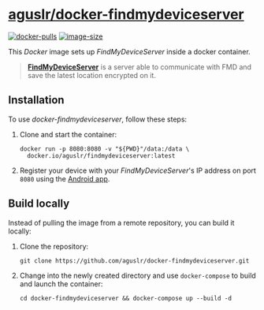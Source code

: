 [aguslr/docker-findmydeviceserver][1]
=====================================

[![docker-pulls](https://img.shields.io/docker/pulls/aguslr/findmydeviceserver)](https://hub.docker.com/r/aguslr/findmydeviceserver) [![image-size](https://img.shields.io/docker/image-size/aguslr/findmydeviceserver/latest)](https://hub.docker.com/r/aguslr/findmydeviceserver)


This *Docker* image sets up *FindMyDeviceServer* inside a docker container.

> **[FindMyDeviceServer][2]** is a server  able to communicate with FMD and save
> the latest location encrypted on it.


Installation
------------

To use *docker-findmydeviceserver*, follow these steps:

1. Clone and start the container:

       docker run -p 8080:8080 -v "${PWD}"/data:/data \
         docker.io/aguslr/findmydeviceserver:latest

2. Register your device with your *FindMyDeviceServer*'s IP address on port
   `8080` using the [Android app][3].


Build locally
-------------

Instead of pulling the image from a remote repository, you can build it locally:

1. Clone the repository:

       git clone https://github.com/aguslr/docker-findmydeviceserver.git

2. Change into the newly created directory and use `docker-compose` to build and
   launch the container:

       cd docker-findmydeviceserver && docker-compose up --build -d


[1]: https://github.com/aguslr/docker-findmydeviceserver
[2]: https://gitlab.com/Nulide/findmydeviceserver
[3]: https://gitlab.com/Nulide/findmydevice
